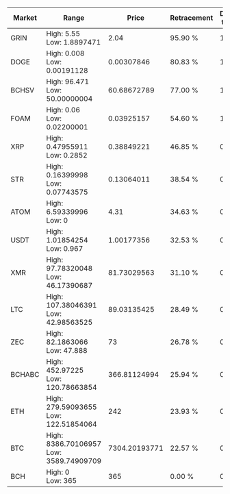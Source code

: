 | Market | Range | Price| Retracement | Doubles to 50% |
| --- | --- | --- | --- | --- |
| GRIN | High: 5.55<br />Low: 1.8897471 | 2.04 | 95.90 % | 1.82 |
| DOGE | High: 0.008<br />Low: 0.00191128 | 0.00307846 | 80.83 % | 1.61 |
| BCHSV | High: 96.471<br />Low: 50.00000004 | 60.68672789 | 77.00 % | 1.21 |
| FOAM | High: 0.06<br />Low: 0.02200001 | 0.03925157 | 54.60 % | 1.04 |
| XRP | High: 0.47955911<br />Low: 0.2852 | 0.38849221 | 46.85 % | 0.00 |
| STR | High: 0.16399998<br />Low: 0.07743575 | 0.13064011 | 38.54 % | 0.00 |
| ATOM | High: 6.59339996<br />Low: 0 | 4.31 | 34.63 % | 0.00 |
| USDT | High: 1.01854254<br />Low: 0.967 | 1.00177356 | 32.53 % | 0.00 |
| XMR | High: 97.78320048<br />Low: 46.17390687 | 81.73029563 | 31.10 % | 0.00 |
| LTC | High: 107.38046391<br />Low: 42.98563525 | 89.03135425 | 28.49 % | 0.00 |
| ZEC | High: 82.1863066<br />Low: 47.888 | 73 | 26.78 % | 0.00 |
| BCHABC | High: 452.97225<br />Low: 120.78663854 | 366.81124994 | 25.94 % | 0.00 |
| ETH | High: 279.59093655<br />Low: 122.51854064 | 242 | 23.93 % | 0.00 |
| BTC | High: 8386.70106957<br />Low: 3589.74909709 | 7304.20193771 | 22.57 % | 0.00 |
| BCH | High: 0<br />Low: 365 | 365 | 0.00 % | 0.00 |
